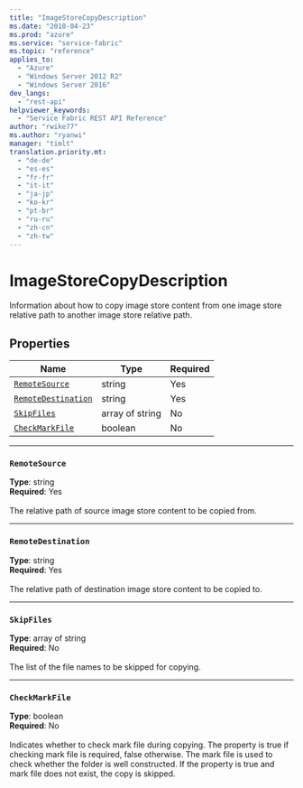 ```yaml
---
title: "ImageStoreCopyDescription"
ms.date: "2018-04-23"
ms.prod: "azure"
ms.service: "service-fabric"
ms.topic: "reference"
applies_to: 
  - "Azure"
  - "Windows Server 2012 R2"
  - "Windows Server 2016"
dev_langs: 
  - "rest-api"
helpviewer_keywords: 
  - "Service Fabric REST API Reference"
author: "rwike77"
ms.author: "ryanwi"
manager: "timlt"
translation.priority.mt: 
  - "de-de"
  - "es-es"
  - "fr-fr"
  - "it-it"
  - "ja-jp"
  - "ko-kr"
  - "pt-br"
  - "ru-ru"
  - "zh-cn"
  - "zh-tw"
---
```

# ImageStoreCopyDescription

Information about how to copy image store content from one image store relative path to another image store relative path.

## Properties

| Name | Type | Required |
| --- | --- | --- |
| [`RemoteSource`](#remotesource) | string | Yes |
| [`RemoteDestination`](#remotedestination) | string | Yes |
| [`SkipFiles`](#skipfiles) | array of string | No |
| [`CheckMarkFile`](#checkmarkfile) | boolean | No |

____
### `RemoteSource`
__Type__: string <br/>
__Required__: Yes<br/>
<br/>
The relative path of source image store content to be copied from.

____
### `RemoteDestination`
__Type__: string <br/>
__Required__: Yes<br/>
<br/>
The relative path of destination image store content to be copied to.

____
### `SkipFiles`
__Type__: array of string <br/>
__Required__: No<br/>
<br/>
The list of the file names to be skipped for copying.

____
### `CheckMarkFile`
__Type__: boolean <br/>
__Required__: No<br/>
<br/>
Indicates whether to check mark file during copying. The property is true if checking mark file is required, false otherwise. The mark file is used to check whether the folder is well constructed. If the property is true and mark file does not exist, the copy is skipped.
